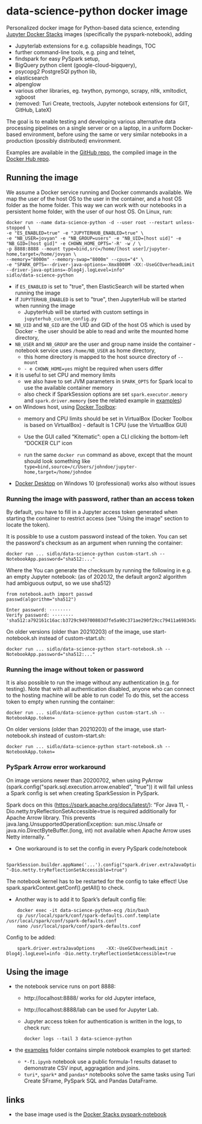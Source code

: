 # data-science-python docker image

Personalized docker image for Python-based data science, extending [Jupyter Docker Stacks](https://github.com/jupyter/docker-stacks) images (specifically the pyspark-notebook), adding
* Jupyterlab extensions for e.g. collapsible headings, TOC
* further command-line tools, e.g. ping and telnet,
* findspark for easy PySpark setup,
* BigQuery python client (google-cloud-bigquery),
* psycopg2 PostgreSQl python lib,
* elasticsearch
* alpenglow
* various other libraries, eg. twython, pymongo, scrapy, nltk, xmltodict, xgboost
* (removed: Turi Create, trectools, Jupyter notebook extensions for GIT, GitHub, LateX)

The goal is to enable testing and developing various alternative data processing pipelines on a single server or on a laptop, in a uniform Docker-based environment, before using the same or very 
similar notebooks in a production (possibly distributed) environment. 

Examples are available in the [GitHub repo](https://github.com/sidlo/docker-stacks), the compiled image in the [Docker Hub repo](https://hub.docker.com/r/sidlo/data-science-python).

## Running the image

We assume a Docker service running and Docker commands available. We map the user of the host OS to the user in the container, and a host OS folder as the home folder. This way we can work with our notebooks in a persistent home folder, with the user of our host OS. On Linux, run: 

    docker run --name data-science-python -d --user root --restart unless-stopped \
    -e "ES_ENABLED=true" -e "JUPYTERHUB_ENABLED=true" \
    -e "NB_USER=jovyan" -e "NB_GROUP=users" -e "NB_UID=[host uid]" -e "NB_GID=[host gid]" -e CHOWN_HOME_OPTS='-R' -w / \
    -p 8888:8888 --mount type=bind,src=/home/[host user]/jupyter-home,target=/home/jovyan \
    --memory="8000m" --memory-swap="8000m" --cpus="4" \
    -e "SPARK_OPTS=--driver-java-options=-Xmx8000M -XX:-UseGCOverheadLimit --driver-java-options=-Dlog4j.logLevel=info"
    sidlo/data-science-python

- if `ES_ENABLED` is set to "true", then ElasticSearch will be started when running the image
- if `JUPYTERHUB_ENABLED` is set to "true", then JupyterHub will be started when running the image
  - JupyterHub will be started with custom settings in `jupyterhub_custom_config.py`
- `NB_UID` and `NB_GID` are the UID and GID of the host OS which is used by Docker - the user should be able to read and write the mounted home directory,
- `NB_USER` and `NB_GROUP` are the user and group name inside the container - notebook service uses `/home/NB_USER` as home directory,
   - this home directory is mapped to the host source directory of `--mount`
   - `- e CHOWN_HOME=yes` might be required when users differ
- it is useful to set CPU and memory limits
   - we also have to set JVM parameters in `SPARK_OPTS` for Spark local to use the available container memory
   - also check if SparkSession options are set `spark.executor.memory` and `spark.driver.memory` (see the related example in [examples](https://github.com/sidlo/docker-stacks/examples))
- on Windows host, using [Docker Toolbox](https://docs.docker.com/toolbox/overview/): 
  - memory and CPU limits should be set in VirtualBox (Docker Toolbox is based on VirtualBox) - default is 1 CPU (use the VirtualBox GUI)

  - Use the GUI called “Kitematic”: open a CLI clicking the bottom-left “DOCKER CLI” icon
  - run the same `docker run` command as above, except that the mount should look something like 
  `type=bind,source=/c/Users/johndoe/jupyter-home,target=/home/johndoe`
- [Docker Desktop](https://www.docker.com/products/docker-desktop) on Windows 10 (professional) works also without issues

### Running the image with password, rather than an access token

By default, you have to fill in a Jupyter access token generated when starting the container to restrict access (see "Using the image" section to locate the token).

It is possible to use a custom password instead of the token. You can set the password's checksum as an argument when running the container:

    docker run ... sidlo/data-science-python custom-start.sh --NotebookApp.password="sha512:..."

Where the You can generate the checksum by running the following in e.g. an empty Jupyter notebook: (as of 2020.12, the default argon2 algorithm had ambiguous output, so we use sha512)

    from notebook.auth import passwd
    passwd(algorithm="sha512")

    Enter password: ········
    Verify password: ········
    'sha512:a792161c16ac:b3729c949700803d7fe5a90c371ae290f29cc79411a698345ad330acc262a97646ee5f674deea71cf6a52ec75c3c21f5943222dd1f6f6384d8c5ae87d8531d4a'

On older versions (older than 20210203) of the image, use start-notebook.sh instead of custom-start.sh:

    docker run ... sidlo/data-science-python start-notebook.sh --NotebookApp.password="sha512:..."

### Running the image without token or password

It is also possible to run the image without any authentication (e.g. for testing). Note that with all authentication disabled, anyone who can connect to the hosting machine will be able to run code! To do this, set the access token to empty when running the container:

    docker run ... sidlo/data-science-python custom-start.sh --NotebookApp.token=

On older versions (older than 20210203) of the image, use start-notebook.sh instead of custom-start.sh:

    docker run ... sidlo/data-science-python start-notebook.sh --NotebookApp.token=

### PySpark Arrow error workaround

On image versions newer than 20200702, when using PyArrow (spark.config("spark.sql.execution.arrow.enabled", "true")) it will fail unless a Spark config is set when creating SparkSession in PySpark.

Spark docs on this (https://spark.apache.org/docs/latest/):
“For Java 11, -Dio.netty.tryReflectionSetAccessible=true is required additionally for Apache Arrow library. This prevents java.lang.UnsupportedOperationException: sun.misc.Unsafe or java.nio.DirectByteBuffer.(long, int) not available when Apache Arrow uses Netty internally. ”

- One workaround is to set the config in every PySpark code/notebook
```
    SparkSession.builder.appName('...').config("spark.driver.extraJavaOptions", "-Dio.netty.tryReflectionSetAccessible=true")
```
  The notebook kernel has to be restarted for the config to take effect!
  Use spark.sparkContext.getConf().getAll() to check.

- Another way is to add it to Spark’s default config file:
```
    docker exec -it data-science-python-ecg /bin/bash
    cp /usr/local/spark/conf/spark-defaults.conf.template /usr/local/spark/conf/spark-defaults.conf
    nano /usr/local/spark/conf/spark-defaults.conf
```
  Config to be added:
```
    spark.driver.extraJavaOptions    -XX:-UseGCOverheadLimit -Dlog4j.logLevel=info -Dio.netty.tryReflectionSetAccessible=true
```

## Using the image
- the notebook service runs on port 8888: 
  - http://localhost:8888/ works for old Jupyter inteface,
  - http://localhost:8888/lab can be used for Jupyter Lab. 
  - Jupyter access token for authentication is written in the logs, to check run: 
  
    `docker logs --tail 3 data-science-python`

- the [examples](https://github.com/sidlo/docker-stacks/examples) folder contains simple notebook examples to get started: 
  - `*-f1.ipynb` notebook use a public formula-1 results dataset to demonstrate CSV input, aggragation and joins.
  - `turi*`, `spark*` and `pandas*` notebooks solve the same tasks using Turi Create SFrame, PySpark SQL and Pandas DataFrame.

## links
- the base image used is the [Docker Stacks pyspark-notebook](https://github.com/jupyter/docker-stacks/tree/master/pyspark-notebook)

